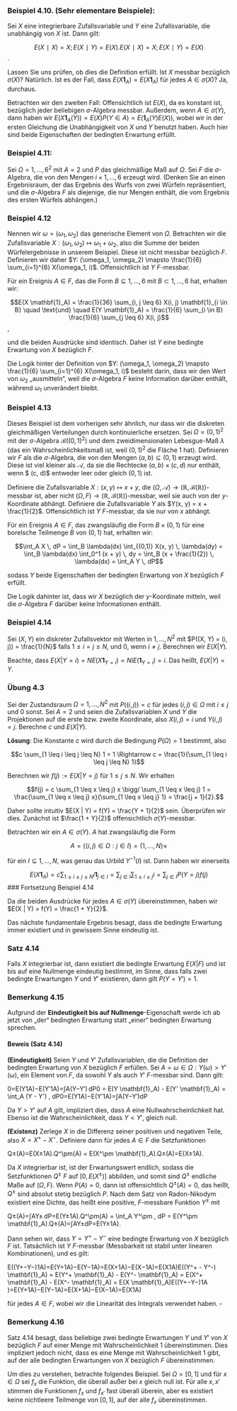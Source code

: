 ### Beispiel 4.10. (Sehr elementare Beispiele):

Sei $X$ eine integrierbare Zufallsvariable und $Y$ eine Zufallsvariable, die unabhängig von $X$ ist. Dann gilt:

$$E(X∣X)=X;E(X∣Y)=E(X).E(X∣X)=X;E(X∣Y)=E(X)$$.

Lassen Sie uns prüfen, ob dies die Definition erfüllt. Ist $X$ messbar bezüglich $\sigma(X)$? Natürlich. Ist es der Fall, dass $E(X \mathbf{1}_A) = E(X \mathbf{1}_A)$ für jedes $A \in \sigma(X)$? Ja, durchaus.

Betrachten wir den zweiten Fall: Offensichtlich ist $E(X)$, da es konstant ist, bezüglich jeder beliebigen $\sigma$-Algebra messbar. Außerdem, wenn $A \in \sigma(Y)$, dann haben wir $E(X \mathbf{1}_A(Y)) = E(X) P(Y \in A) = E(\mathbf{1}_A(Y) E(X))$, wobei wir in der ersten Gleichung die Unabhängigkeit von $X$ und $Y$ benutzt haben. Auch hier sind beide Eigenschaften der bedingten Erwartung erfüllt.

### Beispiel 4.11:

Sei $\Omega = {1, \dots, 6}^2$ mit $A = 2$ und $P$ das gleichmäßige Maß auf $\Omega$. Sei $F$ die $\sigma$-Algebra, die von den Mengen ${i} \times {1, \dots, 6}$ erzeugt wird. (Denken Sie an einen Ergebnisraum, der das Ergebnis des Wurfs von zwei Würfeln repräsentiert, und die $\sigma$-Algebra $F$ als diejenige, die nur Mengen enthält, die vom Ergebnis des ersten Würfels abhängen.)

### Beispiel 4.12

Nennen wir $\omega = (\omega_1, \omega_2)$ das generische Element von $\Omega$. Betrachten wir die Zufallsvariable $X: (\omega_1, \omega_2) \mapsto \omega_1 + \omega_2$, also die Summe der beiden Würfelergebnisse in unserem Beispiel. Diese ist nicht messbar bezüglich $F$. Definieren wir daher $Y: (\omega_1, \omega_2) \mapsto \frac{1}{6} \sum_{i=1}^{6} X(\omega_1, i)$. Offensichtlich ist $Y$ $F$-messbar.

Für ein Ereignis $A \in F$, das die Form $B \subseteq {1, \dots, 6}$ mit $B \subset {1, \dots, 6}$ hat, erhalten wir:

$$E(X \mathbf{1}_A) = \frac{1}{36} \sum_{i, j \leq 6} X(i, j) \mathbf{1}_{i \in B} \quad \text{und} \quad E(Y \mathbf{1}_A) = \frac{1}{6} \sum_{i \in B} \frac{1}{6} \sum_{j \leq 6} X(i, j)$$,

und die beiden Ausdrücke sind identisch. Daher ist $Y$ eine bedingte Erwartung von $X$ bezüglich $F$.

Die Logik hinter der Definition von $Y: (\omega_1, \omega_2) \mapsto \frac{1}{6} \sum_{i=1}^{6} X(\omega_1, i)$ besteht darin, dass wir den Wert von $\omega_2$ „ausmitteln“, weil die $\sigma$-Algebra $F$ keine Information darüber enthält, während $\omega_1$ unverändert bleibt.

### Beispiel 4.13

Dieses Beispiel ist dem vorherigen sehr ähnlich, nur dass wir die diskreten gleichmäßigen Verteilungen durch kontinuierliche ersetzen. Sei $\Omega = (0, 1)^2$ mit der $\sigma$-Algebra $\mathcal{B}((0, 1)^2)$ und dem zweidimensionalen Lebesgue-Maß $\lambda$ (das ein Wahrscheinlichkeitsmaß ist, weil $(0, 1)^2$ die Fläche 1 hat). Definieren wir $F$ als die $\sigma$-Algebra, die von den Mengen $(a, b) \subseteq (0, 1)$ erzeugt wird. Diese ist viel kleiner als $\mathcal{A}$, da sie die Rechtecke $(a, b) \times (c, d)$ nur enthält, wenn $ (c, d)$ entweder leer oder gleich $(0, 1)$ ist.

Definiere die Zufallsvariable $X: (x, y) \mapsto x + y$, die $(\Omega, \mathcal{A}) \rightarrow (\mathbb{R}, \mathcal{B}(\mathbb{R}))$-messbar ist, aber nicht $(\Omega, F) \rightarrow (\mathbb{R}, \mathcal{B}(\mathbb{R}))$-messbar, weil sie auch von der $y$-Koordinate abhängt. Definiere die Zufallsvariable $Y$ als $Y(x, y) = x + \frac{1}{2}$. Offensichtlich ist $Y$ $F$-messbar, da sie nur von $x$ abhängt.

Für ein Ereignis $A \in F$, das zwangsläufig die Form $B \times (0, 1)$ für eine borelsche Teilmenge $B$ von $(0, 1)$ hat, erhalten wir:

$$\int_A X \, dP = \int_B \lambda(dx) \int_{(0,1)} X(x, y) \, \lambda(dy) = \int_B \lambda(dx) \int_0^1 (x + y) \, dy = \int_B (x + \frac{1}{2}) \, \lambda(dx) = \int_A Y \, dP$$

sodass $Y$ beide Eigenschaften der bedingten Erwartung von $X$ bezüglich $F$ erfüllt.

Die Logik dahinter ist, dass wir $X$ bezüglich der $y$-Koordinate mitteln, weil die $\sigma$-Algebra $F$ darüber keine Informationen enthält.

### Beispiel 4.14

Sei $(X, Y)$ ein diskreter Zufallsvektor mit Werten in ${1, \dots, N}^2$ mit $P((X, Y) = (i, j)) = \frac{1}{N}$ falls $1 \leq i = j \leq N$, und 0, wenn $i \neq j$. Berechnen wir $E(X | Y)$.

Beachte, dass $E(X | Y = i) = N E(X \mathbf{1}_{Y = i}) = N i E(\mathbf{1}_{Y = i}) = i$. Das heißt, $E(X | Y) = Y$.

### Übung 4.3

Sei der Zustandsraum $\Omega = {1, \dots, N}^2$ mit $P({(i, j)}) = c$ für jedes $(i, j) \in \Omega$ mit $i \leq j$ und 0 sonst. Sei $A = 2$ und seien die Zufallsvariablen $X$ und $Y$ die Projektionen auf die erste bzw. zweite Koordinate, also $X(i, j) = i$ und $Y(i, j) = j$. Berechne $c$ und $E(X | Y)$.

**Lösung**: Die Konstante $c$ wird durch die Bedingung $P(\Omega) = 1$ bestimmt, also

$$c \sum_{1 \leq i \leq j \leq N} 1 = 1 \Rightarrow c = \frac{1}{\sum_{1 \leq i \leq j \leq N} 1}$$

Berechnen wir $f(j) := E(X | Y = j)$ für $1 \leq j \leq N$. Wir erhalten

$$f(j) = c \sum_{1 \leq x \leq j} x \bigg/ \sum_{1 \leq x \leq j} 1 = \frac{\sum_{1 \leq x \leq j} x}{\sum_{1 \leq x \leq j} 1} = \frac{j + 1}{2}.$$

Daher sollte intuitiv $E(X | Y) = f(Y) = \frac{Y + 1}{2}$ sein. Überprüfen wir dies. Zunächst ist $\frac{1 + Y}{2}$ offensichtlich $\sigma(Y)$-messbar.

Betrachten wir ein $A \in \sigma(Y)$. $A$ hat zwangsläufig die Form

$$A = \{(i, j) \in \Omega : j \in I\} = \{1, \dots, N\} \times $$

für ein $I \subseteq {1, \dots, N}$, was genau das Urbild $Y^{-1}(I)$ ist. Dann haben wir einerseits

$$E(X \mathbf{1}_A) = c \sum_{1 \leq i \leq j \leq N} i \mathbf{1}_{j \in I} = \sum_{j \in I} \sum_{1 \leq i \leq j} i = \sum_{j \in I} P(Y = j) f(j)$$### Fortsetzung Beispiel 4.14

Da die beiden Ausdrücke für jedes $A \in \sigma(Y)$ übereinstimmen, haben wir $E(X | Y) = f(Y) = \frac{1 + Y}{2}$.

Das nächste fundamentale Ergebnis besagt, dass die bedingte Erwartung immer existiert und in gewissem Sinne eindeutig ist.

### Satz 4.14

Falls $X$ integrierbar ist, dann existiert die bedingte Erwartung $E(X | F)$ und ist bis auf eine Nullmenge eindeutig bestimmt, im Sinne, dass falls zwei bedingte Erwartungen $Y$ und $Y'$ existieren, dann gilt $P(Y = Y') = 1$.

### Bemerkung 4.15

Aufgrund der **Eindeutigkeit bis auf Nullmenge**-Eigenschaft werde ich ab jetzt von „der“ bedingten Erwartung statt „einer“ bedingten Erwartung sprechen.

#### Beweis (Satz 4.14)

**(Eindeutigkeit)** Seien $Y$ und $Y'$ Zufallsvariablen, die die Definition der bedingten Erwartung von $X$ bezüglich $F$ erfüllen. Sei $A = {\omega \in \Omega : Y(\omega) > Y'(\omega)}$, ein Element von $F$, da sowohl $Y$ als auch $Y'$ $F$-messbar sind. Dann gilt:

0=E(Y1A)−E(Y′1A)=∫A(Y−Y′) dP0 = E(Y \mathbf{1}_A) - E(Y' \mathbf{1}_A) = \int_A (Y - Y') \, dP0=E(Y1A​)−E(Y′1A​)=∫A​(Y−Y′)dP

Da $Y > Y'$ auf $A$ gilt, impliziert dies, dass $A$ eine Nullwahrscheinlichkeit hat. Ebenso ist die Wahrscheinlichkeit, dass $Y < Y'$, gleich null.

**(Existenz)** Zerlege $X$ in die Differenz seiner positiven und negativen Teile, also $X = X^+ - X^-$. Definiere dann für jedes $A \in F$ die Setzfunktionen

Q±(A)=E(X±1A).Q^\pm(A) = E(X^\pm \mathbf{1}_A).Q±(A)=E(X±1A​).

Da $X$ integrierbar ist, ist der Erwartungswert endlich, sodass die Setzfunktionen $Q^\pm$ $F$ auf $[0, E(X^\pm)]$ abbilden, und somit sind $Q^\pm$ endliche Maße auf $(\Omega, F)$. Wenn $P(A) = 0$, dann ist offensichtlich $Q^\pm(A) = 0$, das heißt, $Q^\pm$ sind absolut stetig bezüglich $P$. Nach dem Satz von Radon-Nikodym existiert eine Dichte, das heißt eine positive, $F$-messbare Funktion $Y^\pm$ mit

Q±(A)=∫AY± dP=E(Y±1A).Q^\pm(A) = \int_A Y^\pm \, dP = E(Y^\pm \mathbf{1}_A).Q±(A)=∫A​Y±dP=E(Y±1A​).

Dann sehen wir, dass $Y = Y^+ - Y^-$ eine bedingte Erwartung von $X$ bezüglich $F$ ist. Tatsächlich ist $Y$ $F$-messbar (Messbarkeit ist stabil unter linearen Kombinationen), und es gilt:

E((Y+−Y−)1A)=E(Y+1A)−E(Y−1A)=E(X+1A)−E(X−1A)=E(X1A)E((Y^+ - Y^-) \mathbf{1}_A) = E(Y^+ \mathbf{1}_A) - E(Y^- \mathbf{1}_A) = E(X^+ \mathbf{1}_A) - E(X^- \mathbf{1}_A) = E(X \mathbf{1}_A)E((Y+−Y−)1A​)=E(Y+1A​)−E(Y−1A​)=E(X+1A​)−E(X−1A​)=E(X1A​)

für jedes $A \in F$, wobei wir die Linearität des Integrals verwendet haben. $\square$

### Bemerkung 4.16

Satz 4.14 besagt, dass beliebige zwei bedingte Erwartungen $Y$ und $Y'$ von $X$ bezüglich $F$ auf einer Menge mit Wahrscheinlichkeit 1 übereinstimmen. Dies impliziert jedoch nicht, dass es eine Menge mit Wahrscheinlichkeit 1 gibt, auf der alle bedingten Erwartungen von $X$ bezüglich $F$ übereinstimmen.

Um dies zu verstehen, betrachte folgendes Beispiel. Sei $\Omega = [0, 1]$ und für $x \in \Omega$ sei $f_x$ die Funktion, die überall außer bei $x$ gleich null ist. Für alle $x, x'$ stimmen die Funktionen $f_x$ und $f_{x'}$ fast überall überein, aber es existiert keine nichtleere Teilmenge von $[0, 1]$, auf der alle $f_x$ übereinstimmen.